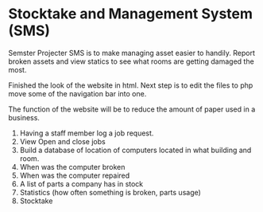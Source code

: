 # Stocktake and Management System (SMS)
Semster Projecter
SMS is to make managing asset easier to handily. Report broken assets and view statics to see what rooms are getting damaged the most.

Finished the look of the website in html.
Next step is to edit the files to php move some of the navigation bar into one.



The function of the website will be to reduce the amount of paper used in a business. 
1.	Having a staff member log a job request.
2.	View Open and close jobs
3.	Build a database of location of computers located in what building and room.
4.	When was the computer broken
5.	When was the computer repaired
6.	A list of parts a company has in stock
7.	Statistics (how often something is broken, parts usage)
8.	Stocktake
